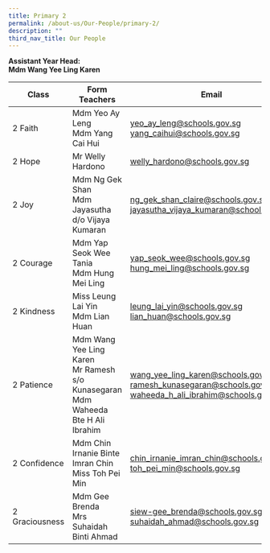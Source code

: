```yaml
---
title: Primary 2
permalink: /about-us/Our-People/primary-2/
description: ""
third_nav_title: Our People
---
```

**Assistant Year Head:**<br>
**Mdm Wang Yee Ling Karen**


| Class | Form Teachers | Email |
| -------- | -------- | -------- |
|  2 Faith  | Mdm Yeo Ay Leng<br>Mdm Yang Cai Hui  | [yeo_ay_leng@schools.gov.sg](mailto:yeo_ay_leng@schools.gov.sg)<br>[yang_caihui@schools.gov.sg](mailto:yang_caihui@schools.gov.sg)
|  2 Hope  | Mr Welly Hardono  | [welly_hardono@schools.gov.sg](mailto:welly_hardono@schools.gov.sg)
|  2 Joy  | Mdm Ng Gek Shan<br>Mdm Jayasutha d/o Vijaya Kumaran  |[ng_gek_shan_claire@schools.gov.sg](mailto:ng_gek_shan_claire@schools.gov.sg)<br>[jayasutha_vijaya_kumaran@schools.gov.sg](jayasutha_vijaya_kumaran@schools.gov.sg)
|  2 Courage |  Mdm Yap Seok Wee Tania<br>Mdm Hung Mei Ling  | [yap_seok_wee@schools.gov.sg](mailto:yap_seok_wee@schools.gov.sg)<br>[hung_mei_ling@schools.gov.sg](mailto:hung_mei_ling@schools.gov.sg)
|  2 Kindness  | Miss Leung Lai Yin<br>Mdm Lian Huan  |[leung_lai_yin@schools.gov.sg](mailto:leung_lai_yin@schools.gov.sg)<br>[lian_huan@schools.gov.sg](mailto:lian_huan@schools.gov.sg)
|  2&nbsp;Patience  | Mdm Wang Yee Ling Karen<br>Mr Ramesh s/o Kunasegaran<br>Mdm Waheeda Bte H Ali Ibrahim  | [wang_yee_ling_karen@schools.gov.sg](mailto:wang_yee_ling_karen@schools.gov.sg)<br>[ramesh_kunasegaran@schools.gov.sg](mailto:ramesh_kunasegaran@schools.gov.sg)<br>[waheeda_h_ali_ibrahim@schools.gov.sg](mailto:waheeda_h_ali_ibrahim@schools.gov.sg)
|  2 Confidence  | Mdm Chin Irnanie Binte Imran Chin<br>Miss Toh Pei Min  | [chin_irnanie_imran_chin@schools.gov.sg](mailto:chin_irnanie_imran_chin@schools.gov.sg)<br>[toh_pei_min@schools.gov.sg](mailto:toh_pei_min@schools.gov.sg)
|  2 Graciousness  | Mdm Gee Brenda<br>Mrs Suhaidah Binti Ahmad|[siew-gee_brenda@schools.gov.sg](mailto:siew-gee_brenda@schools.gov.sg)<br>[suhaidah_ahmad@schools.gov.sg](mailto:suhaidah_ahmad@schools.gov.sg)